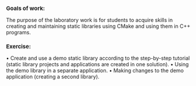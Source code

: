 <h1 style = "font-size: 15;"> Goals of work: </h1>

The purpose of the laboratory work is for students to acquire skills in creating and maintaining static libraries using CMake and using them in C++ programs.

<h1 style = "font-size: 15;"> Exercise: </h1>

• Create and use a demo static library according to the step-by-step tutorial (static library projects and applications are created in one solution).
• Using the demo library in a separate application.
• Making changes to the demo application (creating a second library).

